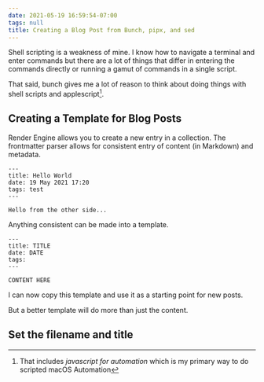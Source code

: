 ```yaml
---
date: 2021-05-19 16:59:54-07:00
tags: null
title: Creating a Blog Post from Bunch, pipx, and sed
---
```


Shell scripting is a weakness of mine. I know how to navigate a terminal and enter commands but there are a lot of things that differ in entering the commands directly or running a gamut of commands in a single script.

That said, bunch gives me a lot of reason to think about doing things with shell scripts and applescript[^1].

## Creating a Template for Blog Posts

Render Engine allows you to create a new entry in a collection. The frontmatter parser allows for consistent entry of content (in Markdown) and metadata.

```
---
title: Hello World
date: 19 May 2021 17:20
tags: test
---

Hello from the other side...

```

Anything consistent can be made into a template.

```
---
title: TITLE
date: DATE
tags:
---

CONTENT HERE

```

I can now copy this template and use it as a starting point for new posts.

But a better template will do more than just the content.

## Set the filename and title

[^1]: That includes _javascript for automation_ which is my primary way to do scripted macOS Automation